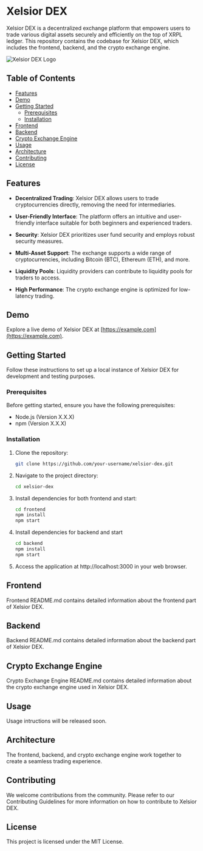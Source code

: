 # Xelsior DEX

Xelsior DEX is a decentralized exchange platform that empowers users to trade various digital assets securely and efficiently on the top of XRPL ledger. This repository contains the codebase for Xelsior DEX, which includes the frontend, backend, and the crypto exchange engine.

![Xelsior DEX Logo](your_logo_image_url_here.png)

## Table of Contents

- [Features](#features)
- [Demo](#demo)
- [Getting Started](#getting-started)
  - [Prerequisites](#prerequisites)
  - [Installation](#installation)
- [Frontend](#frontend)
- [Backend](#backend)
- [Crypto Exchange Engine](#crypto-exchange-engine)
- [Usage](#usage)
- [Architecture](#architecture)
- [Contributing](#contributing)
- [License](#license)

## Features

- **Decentralized Trading**: Xelsior DEX allows users to trade cryptocurrencies directly, removing the need for intermediaries.

- **User-Friendly Interface**: The platform offers an intuitive and user-friendly interface suitable for both beginners and experienced traders.

- **Security**: Xelsior DEX prioritizes user fund security and employs robust security measures.

- **Multi-Asset Support**: The exchange supports a wide range of cryptocurrencies, including Bitcoin (BTC), Ethereum (ETH), and more.

- **Liquidity Pools**: Liquidity providers can contribute to liquidity pools for traders to access.

- **High Performance**: The crypto exchange engine is optimized for low-latency trading.

## Demo

Explore a live demo of Xelsior DEX at [https://example.com](https://example.com).

## Getting Started

Follow these instructions to set up a local instance of Xelsior DEX for development and testing purposes.

### Prerequisites

Before getting started, ensure you have the following prerequisites:

- Node.js (Version X.X.X)
- npm (Version X.X.X)

### Installation

1. Clone the repository:

   ```bash
   git clone https://github.com/your-username/xelsior-dex.git

2. Navigate to the project directory:
   ```bash
   cd xelsior-dex
3. Install dependencies for both frontend and start:

   ```bash
   cd frontend
   npm install
   npm start

4. Install dependencies for backend and start
   
   ```bash
   cd backend
   npm install
   npm start

5. Access the application at http://localhost:3000 in your web browser.

## Frontend
Frontend README.md contains detailed information about the frontend part of Xelsior DEX.

## Backend
Backend README.md contains detailed information about the backend part of Xelsior DEX.

## Crypto Exchange Engine
Crypto Exchange Engine README.md contains detailed information about the crypto exchange engine used in Xelsior DEX.

## Usage
Usage intructions will be released soon.

## Architecture
 The frontend, backend, and crypto exchange engine work together to create a seamless trading experience.

## Contributing
We welcome contributions from the community. Please refer to our Contributing Guidelines for more information on how to contribute to Xelsior DEX.

## License
This project is licensed under the MIT License.
